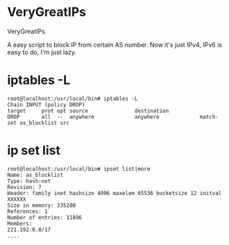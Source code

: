 # VeryGreatIPs
VeryGreatIPs

A easy script to block IP from certain AS number.
Now it's just IPv4, IPv6 is easy to do, I'm just lazy.

# iptables -L
```
root@localhost:/usr/local/bin# iptables -L
Chain INPUT (policy DROP)
target     prot opt source               destination
DROP       all  --  anywhere             anywhere             match-set as_blocklist src
```

# ip set list
```
root@localhost:/usr/local/bin# ipset list|more
Name: as_blocklist
Type: hash:net
Revision: 7
Header: family inet hashsize 4096 maxelem 65536 bucketsize 12 initval XXXXXX
Size in memory: 335280
References: 1
Number of entries: 11896
Members:
221.192.0.0/17
....
```
